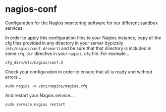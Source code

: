 nagios-conf
===========

Configuration for the Nagios monitoring software for our different sandbox services.

In order to apply this configuration files to your Nagios instance, copy all the cfg files provided in any directory in your server (typically `/etc/nagios/conf.d/smart`) and be sure that that directory is included in some `cfg_dir` directive in your `nagios.cfg` file. For example...

```
cfg_dir=/etc/nagios/conf.d
```

Check your configuration in order to ensure that all is ready and without errors...

```
sudo nagios -v /etc/nagios/nagios.cfg
```

And restart your Nagios service...

```
sudo service nagios restart
```
